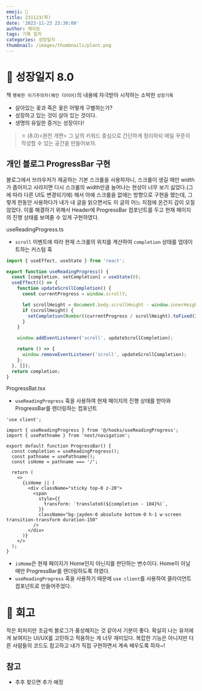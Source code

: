 ```yaml
---
emoji: 🌱
title: 231123(목)
date: '2023-11-23 23:30:00'
author: 제이든
tags: 기록 일지
categories: 성장일지
thumbnail: /images/thumbnails/plant.png
---
```


# 🌱 성장일지 8.0

책 `행복한 이기주의자(웨인 다이어)`의 내용에 자극받아 시작하는 소박한 `성장기록`

- 살아있는 꽃과 죽은 꽃은 어떻게 구별하는가?
- 성장하고 있는 것이 살아 있는 것이다.
- 생명의 유일한 증거는 성장이다!

> ⚛ (8.0)<완전 개편> 그 날의 키워드 중심으로 간단하게 정리하되 매일 꾸준히 작성할 수 있는 공간을 만들어보자.

## 개인 블로그 ProgressBar 구현

블로그에서 브라우저가 제공하는 기본 스크롤을 사용하자니, 스크롤이 생길 때만 width가 좁아지고 사라지면 다시 스크롤의 width만큼 늘어나는 현상이 너무 보기 싫었다.(그에 따라 다른 UI도 변경되기에) 해서 아예 스크롤을 없애는 방향으로 구현을 했는데, 그렇게 한동안 사용하다가 내가 내 글을 읽으면서도 이 글의 어느 지점에 온건지 감이 오질 않았다. 이를 해결하기 위해서 Header에 ProgressBar 컴포넌트를 두고 현재 페이지의 진행 상태를 보여줄 수 있게 구현하였다.

useReadingProgress.ts

- `scroll` 이벤트에 따라 현재 스크롤의 위치를 계산하여 `completion` 상태를 업데이트하는 커스텀 훅

```ts
import { useEffect, useState } from 'react';

export function useReadingProgress() {
  const [completion, setCompletion] = useState(0);
  useEffect(() => {
    function updateScrollCompletion() {
      const currentProgress = window.scrollY;

      let scrollHeight = document.body.scrollHeight - window.innerHeight;
      if (scrollHeight) {
        setCompletion(Number((currentProgress / scrollHeight).toFixed(2)) * 100);
      }
    }

    window.addEventListener('scroll', updateScrollCompletion);

    return () => {
      window.removeEventListener('scroll', updateScrollCompletion);
    };
  }, []);
  return completion;
}
```

ProgressBat.tsx

- `useReadingProgress` 훅을 사용하여 현재 페이지의 진행 상태를 받아와 ProgressBar를 렌더링하는 컴포넌트

```tsx
'use client';

import { useReadingProgress } from '@/hooks/useReadingProgress';
import { usePathname } from 'next/navigation';

export default function ProgressBar() {
  const completion = useReadingProgress();
  const pathname = usePathname();
  const isHome = pathname === '/';

  return (
    <>
      {isHome || (
        <div className="sticky top-0 z-20">
          <span
            style={{
              transform: `translateX(${completion - 104}%)`,
            }}
            className="bg-jayden-0 absolute bottom-0 h-1 w-screen transition-transform duration-150"
          />
        </div>
      )}
    </>
  );
}
```

- `isHome`은 현재 페이지가 Home인지 아닌지를 판단하는 변수이다. Home이 아닐 때만 ProgressBar를 렌더링하도록 하였다.
- `useReadingProgress` 훅을 사용하기 때문에 `use client`를 사용하여 클라이언트 컴포넌트로 만들어주었다.

# 📝 회고

작은 피처지만 조금씩 블로그가 풍성해지는 것 같아서 기분이 좋다. 확실히 나는 유저에게 보여지는 UI/UX를 고민하고 적용하는 게 너무 재미있다. 복잡한 기능은 아니지만 다른 사람들의 코드도 참고하고 내가 직접 구현하면서 계속 배우도록 하자~!

## 참고

- 추후 찾으면 추가 예정
